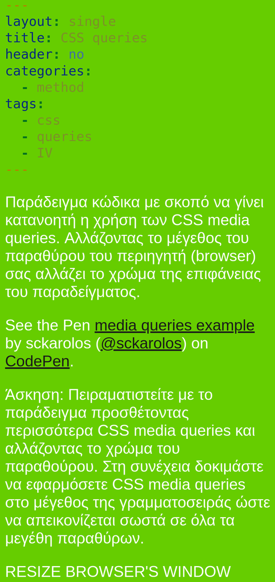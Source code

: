 ```yaml
---
layout: single
title: CSS queries
header: no
categories:
  - method
tags:
  - css
  - queries
  - IV
---
```


Παράδειγμα κώδικα με σκοπό να γίνει κατανοητή η χρήση των CSS media queries. Αλλάζοντας το μέγεθος του παραθύρου του περιηγητή (browser) σας αλλάζει το χρώμα της επιφάνειας του παραδείγματος.

<p data-height="350" data-theme-id="17517" data-slug-hash="vOoyJG" data-default-tab="result" data-user="sckarolos" class='codepen'>See the Pen <a href='https://codepen.io/sckarolos/pen/vOoyJG/'>media queries example</a> by sckarolos (<a href='https://codepen.io/sckarolos'>@sckarolos</a>) on <a href='https://codepen.io'>CodePen</a>.</p>
<script async src="//assets.codepen.io/assets/embed/ei.js"></script>

Άσκηση: Πειραματιστείτε με το παράδειγμα προσθέτοντας περισσότερα CSS media queries και αλλάζοντας το χρώμα του παραθούρου. Στη συνέχεια δοκιμάστε να εφαρμόσετε CSS media queries στο μέγεθος της γραμματοσειράς ώστε να απεικονίζεται σωστά σε όλα τα μεγέθη παραθύρων.

<!DOCTYPE html>
<html>
<head>
<style>
body {
    background-color: #66cd00;
    font-family: helvetica, arial, serif;
    color: #fff;
    font-size: 50px;
}

@media screen and (max-width: 1220px) {
    body {
        background-color: #8a2be2;
        font-size: 40px;
    }
}

@media screen and (max-width: 768px) {
    body {
        background-color: #ff2500;
        font-size: 27px;
    }
}

@media screen and (max-width: 420px) {
    body {
        background-color: #fcc419;
        color: #000;
      font-size: 23px;
    }
}
</style>
</head>
<body>
<p>RESIZE BROWSER'S WINDOW</p>
</body>
</html>
